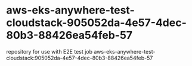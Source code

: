 # aws-eks-anywhere-test-cloudstack-905052da-4e57-4dec-80b3-88426ea54feb-57
repository for use with E2E test job aws-eks-anywhere-test-cloudstack:905052da-4e57-4dec-80b3-88426ea54feb-57
